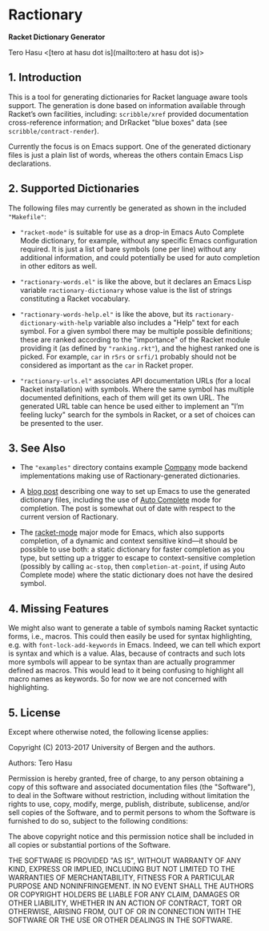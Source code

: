 # Ractionary

**Racket Dictionary Generator**

Tero Hasu <[tero at hasu dot is](mailto:tero at hasu dot is)>

## 1. Introduction

This is a tool for generating dictionaries for Racket language aware
tools support. The generation is done based on information available
through Racket’s own facilities, including: `scribble/xref` provided
documentation cross-reference information; and DrRacket "blue boxes"
data \(see `scribble/contract-render`\).

Currently the focus is on Emacs support. One of the generated dictionary
files is just a plain list of words, whereas the others contain Emacs
Lisp declarations.

## 2. Supported Dictionaries

The following files may currently be generated as shown in the included
`"Makefile"`:

* `"racket-mode"` is suitable for use as a drop-in Emacs Auto Complete
  Mode dictionary, for example, without any specific Emacs configuration
  required. It is just a list of bare symbols \(one per line\) without
  any additional information, and could potentially be used for auto
  completion in other editors as well.

* `"ractionary-words.el"` is like the above, but it declares an Emacs
  Lisp variable `ractionary-dictionary` whose value is the list of
  strings constituting a Racket vocabulary.

* `"ractionary-words-help.el"` is like the above, but its
  `ractionary-dictionary-with-help` variable also includes a "Help" text
  for each symbol. For a given symbol there may be multiple possible
  definitions; these are ranked according to the "importance" of the
  Racket module providing it \(as defined by `"ranking.rkt"`\), and the
  highest ranked one is picked. For example, `car` in `r5rs` or `srfi/1`
  probably should not be considered as important as the `car` in Racket
  proper.

* `"ractionary-urls.el"` associates API documentation URLs \(for a local
  Racket installation\) with symbols. Where the same symbol has multiple
  documented definitions, each of them will get its own URL. The
  generated URL table can hence be used either to implement an "I’m
  feeling lucky" search for the symbols in Racket, or a set of choices
  can be presented to the user.

## 3. See Also

* The `"examples"` directory contains example
  [Company](https://company-mode.github.io/) mode backend
  implementations making use of Ractionary-generated dictionaries.

* A [blog post](http://terohasu.net/blog/2013-08-24-ractionary.html)
  describing one way to set up Emacs to use the generated dictionary
  files, including the use of [Auto
  Complete](http://www.cx4a.org/software/auto-complete/) mode for
  completion. The post is somewhat out of date with respect to the
  current version of Ractionary.

* The [racket-mode](https://github.com/greghendershott/racket-mode)
  major mode for Emacs, which also supports completion, of a dynamic and
  context sensitive kind—it should be possible to use both: a static
  dictionary for faster completion as you type, but setting up a trigger
  to escape to context-sensitive completion \(possibly by calling
  `ac-stop`, then `completion-at-point`, if using Auto Complete mode\)
  where the static dictionary does not have the desired symbol.

## 4. Missing Features

We might also want to generate a table of symbols naming Racket
syntactic forms, i.e., macros. This could then easily be used for syntax
highlighting, e.g. with `font-lock-add-keywords` in Emacs. Indeed, we
can tell which export is syntax and which is a value. Alas, because of
contracts and such lots more symbols will appear to be syntax than are
actually programmer defined as macros. This would lead to it being
confusing to highlight all macro names as keywords. So for now we are
not concerned with highlighting.

## 5. License

Except where otherwise noted, the following license applies:

Copyright \(C\) 2013-2017 University of Bergen and the authors.

Authors: Tero Hasu

Permission is hereby granted, free of charge, to any person obtaining a
copy of this software and associated documentation files \(the
"Software"\), to deal in the Software without restriction, including
without limitation the rights to use, copy, modify, merge, publish,
distribute, sublicense, and/or sell copies of the Software, and to
permit persons to whom the Software is furnished to do so, subject to
the following conditions:

The above copyright notice and this permission notice shall be included
in all copies or substantial portions of the Software.

THE SOFTWARE IS PROVIDED "AS IS", WITHOUT WARRANTY OF ANY KIND, EXPRESS
OR IMPLIED, INCLUDING BUT NOT LIMITED TO THE WARRANTIES OF
MERCHANTABILITY, FITNESS FOR A PARTICULAR PURPOSE AND NONINFRINGEMENT.
IN NO EVENT SHALL THE AUTHORS OR COPYRIGHT HOLDERS BE LIABLE FOR ANY
CLAIM, DAMAGES OR OTHER LIABILITY, WHETHER IN AN ACTION OF CONTRACT,
TORT OR OTHERWISE, ARISING FROM, OUT OF OR IN CONNECTION WITH THE
SOFTWARE OR THE USE OR OTHER DEALINGS IN THE SOFTWARE.
